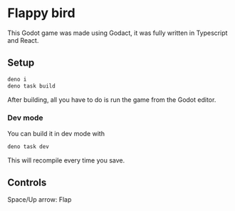 # Flappy bird

This Godot game was made using Godact, it was fully written in Typescript and React.

## Setup

```sh
deno i
deno task build
```

After building, all you have to do is run the game from the Godot editor.

### Dev mode

You can build it in dev mode with

```sh
deno task dev
```

This will recompile every time you save.

## Controls

Space/Up arrow: Flap